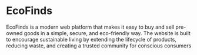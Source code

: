 # EcoFinds
EcoFinds is a modern web platform that makes it easy to buy and sell pre-owned goods in a simple, secure, and eco-friendly way. The website is built to encourage sustainable living by extending the lifecycle of products, reducing waste, and creating a trusted community for conscious consumers

